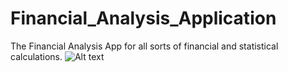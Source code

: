 # Financial_Analysis_Application
The Financial Analysis App for all sorts of financial and statistical calculations.
![Alt text]([images/my-image.png](https://github.com/FemGamer/Financial_Analysis_Application/blob/main/Flow%20Chart%20of%20the%20FA%20App.jpg))
